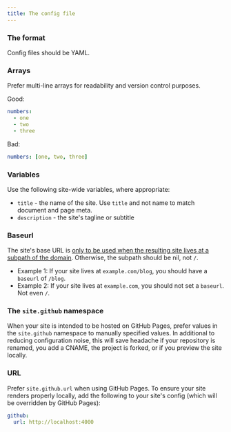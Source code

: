 ```yaml
---
title: The config file
---
```


### The format

Config files should be YAML.

### Arrays

Prefer multi-line arrays for readability and version control purposes.

Good:

```yml
numbers:
  - one
  - two
  - three
```

Bad:

```yml
numbers: [one, two, three]
```

### Variables

Use the following site-wide variables, where appropriate:

* `title` - the name of the site. Use `title` and not name to match document and page meta.
* `description` - the site's tagline or subtitle

### Baseurl

The site's base URL is [only to be used when the resulting site lives at a subpath of the domain](https://byparker.com/blog/2014/clearing-up-confusion-around-baseurl/). Otherwise, the subpath should be nil, not `/`.

* Example 1: If your site lives at `example.com/blog`, you should have a `baseurl` of `/blog`.
* Example 2: If your site lives at `example.com`, you should not set a `baseurl`. Not even `/`.

### The `site.github` namespace

When your site is intended to be hosted on GitHub Pages, prefer values in the `site.github` namespace to manually specified values. In additional to reducing configuration noise, this will save headache if your repository is renamed, you add a CNAME, the project is forked, or if you preview the site locally.

### URL

Prefer `site.github.url` when using GitHub Pages. To ensure your site renders properly locally, add the following to your site's config (which will be overridden by GitHub Pages):

```yml
github:
  url: http://localhost:4000
```

